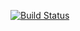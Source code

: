 [![Build Status](https://travis-ci.org/testinfected/time.png?branch=master)](https://travis-ci.org/testinfected/time)